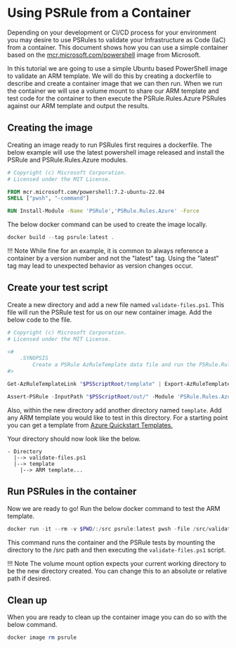 # Using PSRule from a Container

Depending on your development or CI/CD process for your environment you may desire to use PSRules to validate your Infrastructure as Code (IaC) from a container. This document shows how you can use a simple container based on the [mcr.microsoft.com/powershell](https://hub.docker.com/_/microsoft-powershell) image from Microsoft.

In this tutorial we are going to use a simple Ubuntu based PowerShell image to validate an ARM template. We will do this by creating a dockerfile to describe and create a container image that we can then run. When we run the container we will use a volume mount to share our ARM template and test code for the container to then execute the PSRule.Rules.Azure PSRules against our ARM template and output the results.

## Creating the image

Creating an image ready to run PSRules first requires a dockerfile. The below example will use the latest powershell image released and install the PSRule and PSRule.Rules.Azure modules. 

```dockerfile
# Copyright (c) Microsoft Corporation.
# Licensed under the MIT License.

FROM mcr.microsoft.com/powershell:7.2-ubuntu-22.04
SHELL ["pwsh", "-command"]

RUN Install-Module -Name 'PSRule','PSRule.Rules.Azure' -Force
```

The below docker command can be used to create the image locally.

```powershell
docker build --tag psrule:latest .
```

!!! Note
    While fine for an example, it is common to always reference a container by a version 
    number and not the "latest" tag. Using the "latest" tag may lead to unexpected behavior as
    version changes occur.

## Create your test script

Create a new directory and add a new file named `validate-files.ps1`. This file will run the PSRule
test for us on our new container image. Add the below code to the file.

```powershell
# Copyright (c) Microsoft Corporation.
# Licensed under the MIT License.

<#
    .SYNOPSIS
        Create a PSRule AzRuleTemplate data file and run the PSRule.Rules.Azure module rules against the output.
#>

Get-AzRuleTemplateLink "$PSScriptRoot/template" | Export-AzRuleTemplateData -OutputPath "$PSScriptRoot/out"

Assert-PSRule -InputPath "$PSScriptRoot/out/" -Module 'PSRule.Rules.Azure' -As Summary
```

Also, within the new directory add another directory named `template`. Add any ARM template you would like to
test in this directory. For a starting point you can get a template from [Azure Quickstart Templates.](https://azure.microsoft.com/resources/templates/)

Your directory should now look like the below.

```
- Directory 
  |--> validate-files.ps1
  |--> template
    |--> ARM template...
```

## Run PSRules in the container

Now we are ready to go! Run the below docker command to test the ARM template.

```powershell
docker run -it --rm -v $PWD/:/src psrule:latest pwsh -file /src/validate-files.ps1
```

This command runs the container and the PSRule tests by mounting the directory to the /src path
and then executing the `validate-files.ps1` script.

!!! Note
    The volume mount option expects your current working directory to be the new directory created.
    You can change this to an absolute or relative path if desired.

## Clean up

When you are ready to clean up the container image you can do so with the below command.

```powershell
docker image rm psrule
```
